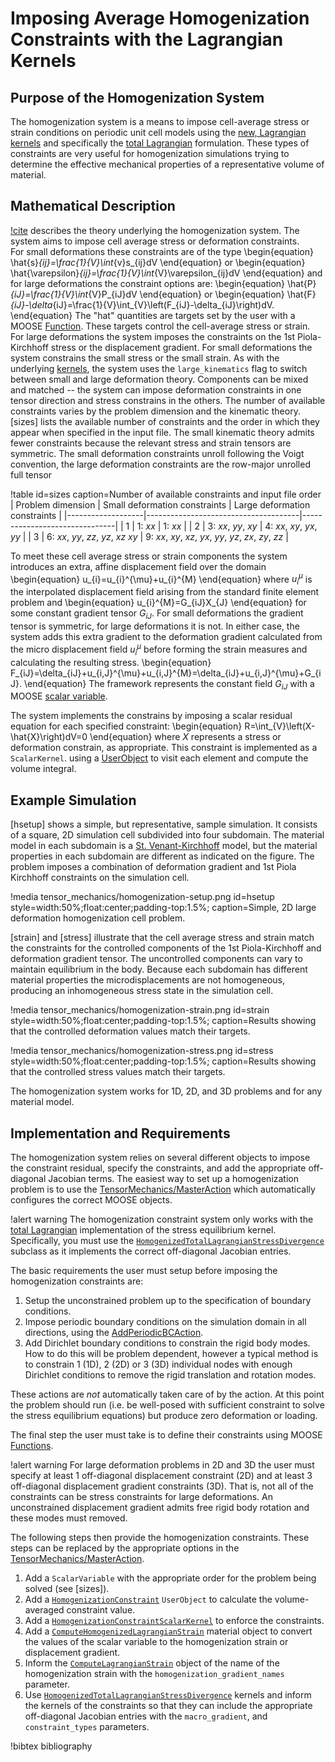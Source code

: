# Imposing Average Homogenization Constraints with the Lagrangian Kernels

## Purpose of the Homogenization System

The homogenization system is a means to impose cell-average
stress or strain conditions on periodic unit cell models
using the [new, Lagrangian kernels](LagrangianKernelTheory.md) and
specifically the [total Lagrangian](kernels/lagrangian/TotalLagrangianStressDivergence.md)
formulation.
These types of constraints are very useful for homogenization
simulations trying to determine the effective mechanical properties
of a representative volume of material.

## Mathematical Description

[!cite](danielsson2002three) describes the theory underlying the 
homogenization system.  The system aims to impose cell average 
stress or deformation constraints.  
For small deformations these constraints are of the type
\begin{equation}
      \hat{s}_{ij}=\frac{1}{V}\int_{v}s_{ij}dV
\end{equation}
or
\begin{equation}
      \hat{\varepsilon}_{ij}=\frac{1}{V}\int_{V}\varepsilon_{ij}dV
\end{equation}
and for large deformations the constraint options are:
\begin{equation}
      \hat{P}_{iJ}=\frac{1}{V}\int_{V}P_{iJ}dV
\end{equation}
or
\begin{equation}
      \hat{F}_{iJ}-\delta_{iJ}=\frac{1}{V}\int_{V}\left(F_{iJ}-\delta_{iJ}\right)dV.
\end{equation}
The "hat" quantities are targets set by the user with a MOOSE
[Function](syntax/Functions/index.md).
These targets control the cell-average stress or strain.
For large deformations the system imposes the constraints
on the 1st Piola-Kirchhoff stress or the displacement gradient.
For small deformations the system constrains the small stress or the
small strain.
As with the underlying [kernels](LagrangianKernelTheory.md), the
system uses the `large_kinematics` flag to switch between small and
large deformation theory.
Components can be mixed and matched -- the system can impose deformation
constraints in one tensor direction and stress constrains in the others.
The number of available constraints varies by the problem dimension
and the kinematic theory.  [sizes] lists the available number of constraints
and the order in which they appear when specified in the input file.
The small kinematic theory admits fewer constraints because the
relevant stress and strain tensors are symmetric.
The small deformation constraints unroll following the Voigt convention,
the large deformation constraints are the row-major unrolled full tensor

!table id=sizes caption=Number of available constraints and input file order
| Problem dimension | Small deformation constraints        | Large deformation constraints |
|-------------------|--------------------------------------|-------------------------------|
| 1                 | 1: $xx$                              | 1: $xx$                       |
| 2                 | 3: $xx$, $yy$, $xy$                  | 4: $xx$, $xy$, $yx$, $yy$     |
| 3                 | 6: $xx$, $yy$, $zz$, $yz$, $xz$ $xy$ | 9: $xx$, $xy$, $xz$, $yx$, $yy$, $yz$, $zx$, $zy$, $zz$ |

To meet these cell average stress or strain components the system introduces an extra, 
affine displacement field over the domain
\begin{equation}
      u_{i}=u_{i}^{\mu}+u_{i}^{M}
\end{equation}
where $u_{i}^\mu$ is the interpolated displacement field arising from the standard finite element
problem and 
\begin{equation}
      u_{i}^{M}=G_{iJ}X_{J}
\end{equation}
for some constant gradient tensor $G_{iJ}$.
For small deformations the gradient tensor is symmetric, for large deformations it is not.
In either case, the system adds this extra gradient to the deformation gradient
calculated from the micro displacement field $u_i^{\mu}$ before forming the strain
measures and calculating the resulting stress.
\begin{equation}
      F_{iJ}=\delta_{iJ}+u_{i,J}^{\mu}+u_{i,J}^{M}=\delta_{iJ}+u_{i,J}^{\mu}+G_{iJ}.
\end{equation}
The framework represents the constant field $G_{iJ}$ with a MOOSE [scalar variable](ScalarVariable.md).

The system implements the constrains by imposing a scalar residual equation for each specified constraint:
\begin{equation}
      R=\int_{V}\left(X-\hat{X}\right)dV=0
\end{equation}
where $X$ represents a stress or deformation constrain, as appropriate.
This constraint is implemented as a `ScalarKernel`. 
using a [UserObject](UserObject.md) to visit each element and compute the volume integral.

## Example Simulation

[hsetup] shows a simple, but representative, sample simulation.  It consists of a square, 2D simulation cell
subdivided into four subdomain.  The material model in each subdomain is a [St. Venant-Kirchhoff](ComputeStVenantKirchhoffStress.md)
model, but the material properties in each subdomain are different as indicated on the figure.
The problem imposes a combination of deformation gradient and 1st Piola Kirchhoff constraints on the simulation cell.

!media tensor_mechanics/homogenization-setup.png
       id=hsetup
       style=width:50%;float:center;padding-top:1.5%;
       caption=Simple, 2D large deformation homogenization cell problem.

[strain] and [stress] illustrate that the cell average stress and strain match the constraints for the controlled components of the
1st Piola-Kirchhoff and deformation gradient tensor.  The uncontrolled components can vary to maintain
equilibrium in the body.  Because each subdomain has different material properties the microdisplacements are not
homogeneous, producing an inhomogeneous stress state in the simulation cell.

!media tensor_mechanics/homogenization-strain.png
       id=strain
       style=width:50%;float:center;padding-top:1.5%;
       caption=Results showing that the controlled deformation values match their targets.

!media tensor_mechanics/homogenization-stress.png
       id=stress
       style=width:50%;float:center;padding-top:1.5%;
       caption=Results showing that the controlled stress values match their targets.

The homogenization system works for 1D, 2D, and 3D problems and for any material model.

## Implementation and Requirements

The homogenization system relies on several different objects to impose the constraint residual, specify the constraints,
and add the appropriate off-diagonal Jacobian terms.
The easiest way to set up a homogenization problem is to use the [TensorMechanics/MasterAction](/Modules/TensorMechanics/Master/index.md)
which automatically configures the correct MOOSE objects.

!alert warning
The homogenization constraint system only works with the [total Lagrangian](kernels/lagrangian/TotalLagrangianStressDivergence.md) 
implementation of the stress equilibrium kernel.  Specifically, you must use the [`HomogenizedTotalLagrangianStressDivergence`](HomogenizedTotalLagrangianStressDivergence.md)
subclass as it implements the correct off-diagonal Jacobian entries.

The basic requirements the user must setup before imposing the homogenization constraints are:

1. Setup the unconstrained problem up to the specification of boundary conditions.
2. Impose periodic boundary conditions on the simulation domain in all directions, using the [AddPeriodicBCAction](source/actions/AddPeriodicBCAction.md).
3. Add Dirichlet boundary conditions to constrain the rigid body modes.  How to do this will be problem dependent, however
   a typical method is to constrain 1 (1D), 2 (2D) or 3 (3D) individual nodes with enough Dirichlet conditions to remove the rigid
   translation and rotation modes.

These actions are *not* automatically taken care of by the action.  At this point the problem should run (i.e. be well-posed with
sufficient constraint to solve the stress equilibrium equations) but produce zero deformation or loading.

The final step the user must take is to define their constraints using MOOSE [Functions](syntax/Functions/index.md).

!alert warning
For large deformation problems in 2D and 3D the user must specify at least 1 off-diagonal displacement constraint (2D) and at 
least 3 off-diagonal displacement gradient constraints (3D).  That is, not all of the constraints can be stress constraints for
large deformations.  An unconstrained displacement gradient admits free rigid body rotation and these modes must removed.

The following steps then provide the homogenization constraints.  These steps can be replaced by 
the appropriate options in the [TensorMechanics/MasterAction](/Modules/TensorMechanics/Master/index.md).

1. Add a `ScalarVariable` with the appropriate order for the problem being solved (see [sizes]).
2. Add a [`HomogenizationConstraint`](userobjects/lagrangian/HomogenizationConstraint.md) `UserObject` to calculate the volume-averaged constraint value.
3. Add a [`HomogenizationConstraintScalarKernel`](HomogenizationConstraintScalarKernel.md) to enforce the constraints.
4. Add a [`ComputeHomogenizedLagrangianStrain`](ComputeHomogenizedLagrangianStrain.md) material object to convert the values of the scalar variable to 
   the homogenization strain or displacement gradient.
5. Inform the [`ComputeLagrangianStrain`](ComputeLagrangianStrain.md) object of the name of the homogenization strain with the `homogenization_gradient_names` parameter.
6. Use [`HomogenizedTotalLagrangianStressDivergence`](HomogenizedTotalLagrangianStressDivergence.md) kernels and inform the kernels of the constraints so that they can 
   include the appropriate off-diagonal Jacobian entries with the `macro_gradient`, and `constraint_types` parameters.

!bibtex bibliography

